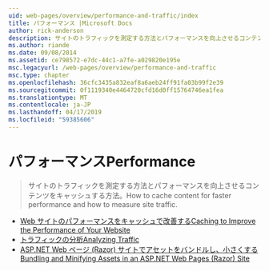 ```yaml
---
uid: web-pages/overview/performance-and-traffic/index
title: パフォーマンス |Microsoft Docs
author: rick-anderson
description: サイトのトラフィックを測定する方法とパフォーマンスを向上させるコンテンツをキャッシュする方法。
ms.author: riande
ms.date: 09/08/2014
ms.assetid: ce798572-e7dc-44c1-a7fe-a029820e195e
msc.legacyurl: /web-pages/overview/performance-and-traffic
msc.type: chapter
ms.openlocfilehash: 36cfc3435a832eaf8a6aeb24ff91fa03b99f2e39
ms.sourcegitcommit: 0f1119340e4464720cfd16d0ff15764746ea1fea
ms.translationtype: MT
ms.contentlocale: ja-JP
ms.lasthandoff: 04/17/2019
ms.locfileid: "59385606"
---
```

# <a name="performance"></a><span data-ttu-id="24964-103">パフォーマンス</span><span class="sxs-lookup"><span data-stu-id="24964-103">Performance</span></span>

> <span data-ttu-id="24964-104">サイトのトラフィックを測定する方法とパフォーマンスを向上させるコンテンツをキャッシュする方法。</span><span class="sxs-lookup"><span data-stu-id="24964-104">How to cache content for faster performance and how to measure site traffic.</span></span>


- [<span data-ttu-id="24964-105">Web サイトのパフォーマンスをキャッシュで改善する</span><span class="sxs-lookup"><span data-stu-id="24964-105">Caching to Improve the Performance of Your Website</span></span>](15-caching-to-improve-the-performance-of-your-website.md)
- [<span data-ttu-id="24964-106">トラフィックの分析</span><span class="sxs-lookup"><span data-stu-id="24964-106">Analyzing Traffic</span></span>](14-analyzing-traffic.md)
- [<span data-ttu-id="24964-107">ASP.NET Web ページ (Razor) サイトでアセットをバンドルし、小さくする</span><span class="sxs-lookup"><span data-stu-id="24964-107">Bundling and Minifying Assets in an ASP.NET Web Pages (Razor) Site</span></span>](bundling-and-minifying-assets-in-an-aspnet-web-pages-razor-site.md)
